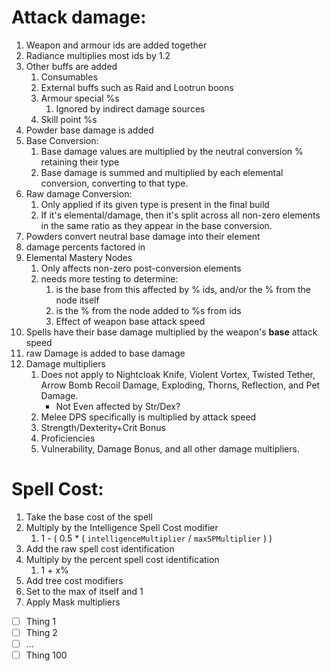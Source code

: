 # Attack damage:
1. Weapon and armour ids are added together
2. Radiance multiplies most ids by 1.2
3. Other buffs are added
	1. Consumables
	2. External buffs such as Raid and Lootrun boons
	3. Armour special %s
		1. Ignored by indirect damage sources
	4. Skill point %s
4. Powder base damage is added
5. Base Conversion:
	1. Base damage values are multiplied by the neutral conversion % retaining their type
	2. Base damage is summed and multiplied by each elemental conversion, converting to that type.
6. Raw damage Conversion:
	1. Only applied if its given type is present in the final build
	2. If it's elemental/damage, then it's split across all non-zero elements in the same ratio as they appear in the base conversion.
7. Powders convert neutral base damage into their element
8. damage percents factored in
9. Elemental Mastery Nodes
	1. Only affects non-zero post-conversion elements
	2. needs more testing to determine:
		1. is the base from this affected by % ids, and/or the % from the node itself
		2. is the % from the node added to %s from ids
		3. Effect of weapon base attack speed
10. Spells have their base damage multiplied by the weapon's **base** attack speed
11. raw Damage is added to base damage
12. Damage multipliers
	1. Does not apply to  Nightcloak Knife, Violent Vortex, Twisted Tether, Arrow Bomb Recoil Damage, Exploding, Thorns, Reflection, and Pet Damage.
		- Not Even affected by Str/Dex?
	2. Melee DPS specifically is multiplied by attack speed
	3. Strength/Dexterity+Crit Bonus
	4. Proficiencies
	5. Vulnerability, Damage Bonus, and all other damage multipliers.
# Spell Cost:
1. Take the base cost of the spell
2. Multiply by the Intelligence Spell Cost modifier
	1. 1 - ( 0.5 \* ( `intelligenceMultiplier` / `maxSPMultiplier` ) )
3. Add the raw spell cost identification
4. Multiply by the percent spell cost identification
	1. 1 + x%
5. Add tree cost modifiers
6. Set to the max of itself and 1
7. Apply Mask multipliers



- [ ] Thing 1
- [ ] Thing 2
- [ ] ...
- [ ] Thing 100